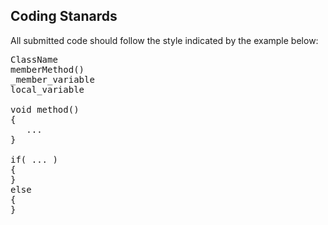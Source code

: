 Coding Stanards
--------------------

All submitted code should follow the style indicated by the example below:

<pre>
ClassName
memberMethod()
_member_variable
local_variable

void method()
{
   ...
}

if( ... ) 
{
}
else
{
}
</pre> 


